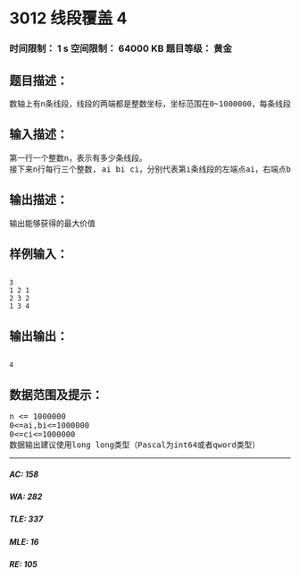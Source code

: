 # 3012 线段覆盖 4   
### 时间限制： 1 s     空间限制： 64000 KB     题目等级： 黄金  
## 题目描述：  

<pre>
数轴上有n条线段，线段的两端都是整数坐标，坐标范围在0~1000000，每条线段有一个价值，请从n条线段中挑出若干条线段，使得这些线段两两不覆盖（端点可以重合）且线段价值之和最大。
</pre>
  
  
## 输入描述：  

<pre>
第一行一个整数n，表示有多少条线段。
接下来n行每行三个整数, ai bi ci，分别代表第i条线段的左端点ai，右端点bi（保证左端点<右端点）和价值ci。
</pre>
  
  
## 输出描述：  

<pre>
输出能够获得的最大价值
</pre>
  
  
## 样例输入：  

<pre><code>
3
1 2 1
2 3 2
1 3 4
</code></pre>
  
  
## 输出输出：  

<pre><code>
4
</code></pre>
  
  
## 数据范围及提示：  

<pre>
n <= 1000000
0<=ai,bi<=1000000
0<=ci<=1000000
数据输出建议使用long long类型（Pascal为int64或者qword类型）
</pre>
  
  
***  

##### AC: 158  
##### WA: 282  
##### TLE: 337  
##### MLE: 16  
##### RE: 105  

